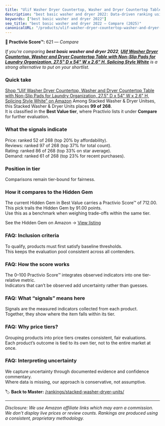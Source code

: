 ```yaml
---
title: "Ulif Washer Dryer Countertop, Washer and Dryer Countertop Table with Non-Slip Pads for Laundry Organization, 27.5\" D x 54\" W x 2.6\" H, Splicing Style White"
description: "best basic washer and dryer 2022: Data-driven ranking using the Practivio Score™. Positioned by quality, value, demand, findability, momentum."
keywords: ["best basic washer and dryer 2022"]
seo_title: "best basic washer and dryer 2022 — Compare (2025)"
canonicalURL: "/products/ulif-washer-dryer-countertop-washer-and-dryer-countertop-table-with-non-slip-pads-for-laundry-organization-275-d-x-54-w-x-26-h-splicing-style-white-B0D1DNHMN3/"
---
```


**🛒 Practivio Score™:** 621 — _Compare_


*If you're comparing **best basic washer and dryer 2022**, **[Ulif Washer Dryer Countertop, Washer and Dryer Countertop Table with Non-Slip Pads for Laundry Organization, 27.5" D x 54" W x 2.6" H, Splicing Style White](https://www.amazon.com/dp/B0D1DNHMN3?tag=practivio-20)** is a strong alternative to put on your shortlist.*
### Quick take
[Shop “Ulif Washer Dryer Countertop, Washer and Dryer Countertop Table with Non-Slip Pads for Laundry Organization, 27.5" D x 54" W x 2.6" H, Splicing Style White” on Amazon](https://www.amazon.com/dp/B0D1DNHMN3?tag=practivio-20)
Among Stacked Washer & Dryer Unitses, this Stacked Washer & Dryer Units places **99 of 268**.  
It is classified in the **Best Value tier**, where Practivio lists it under **Compare** for further evaluation.

### What the signals indicate
Price: ranked 52 of 268 (top 20% by affordability).  
Reviews: ranked 97 of 268 (top 37% for total count).  
Rating: ranked 86 of 268 (top 33% on star average).  
Demand: ranked 61 of 268 (top 23% for recent purchases).

### Position in tier
Comparisons remain tier-bound for fairness.

### How it compares to the Hidden Gem
The current Hidden Gem in Best Value carries a Practivio Score™ of 712.00.  
This pick trails the Hidden Gem by 91.00 points.  
Use this as a benchmark when weighing trade-offs within the same tier.  

See the Hidden Gem on Amazon → [View listing](https://www.amazon.com/dp/B095KG5FPT?tag=practivio-20)

### FAQ: Inclusion criteria
To qualify, products must first satisfy baseline thresholds.  
This keeps the evaluation pool consistent across all contenders.

### FAQ: How the score works
The 0–100 Practivio Score™ integrates observed indicators into one tier-relative metric.  
Indicators that can’t be observed add uncertainty rather than guesses.

### FAQ: What “signals” means here
Signals are the measured indicators collected from each product.  
Together, they show where the item falls within its tier.

### FAQ: Why price tiers?
Grouping products into price tiers creates consistent, fair evaluations.  
Each product’s outcome is tied to its own tier, not to the entire market at once.

### FAQ: Interpreting uncertainty
We capture uncertainty through documented evidence and confidence commentary.  
Where data is missing, our approach is conservative, not assumptive.

<!-- Missing template for Compare/CompareWithinPriceClass -->


🏷️ **Back to Master:** [/rankings/stacked-washer-dryer-units/](/rankings/stacked-washer-dryer-units/)

---
_Disclosure: We use Amazon affiliate links which may earn a commission. We don’t display live prices or review counts. Rankings are produced using a consistent, proprietary methodology._
